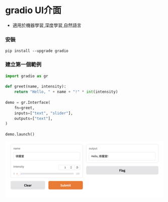 # gradio UI介面
- 適用於機器學習,深度學習,自然語言

### 安裝

```
pip install --upgrade gradio
```

### 建立第一個範例

```python
import gradio as gr

def greet(name, intensity):
    return "Hello, " + name + "!" * int(intensity)

demo = gr.Interface(
    fn=greet,
    inputs=["text", "slider"],
    outputs=["text"],
)

demo.launch()

```

![](./images/pic1.png)